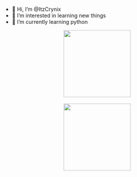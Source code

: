 - 👋 Hi, I’m @ItzCrynix
- 👀 I’m interested in learning new things
- 🌱 I’m currently learning python

<div align="center">
  <a href="https://github.com/gizambanini">
  <img height="180em" src="https://github-readme-stats.vercel.app/api?username=ItzCrynix&show_icons=true&theme=tokyonight&include_all_commits=true&count_private=true"/>
  <br/><br/>
  <img height="180em" src="https://github-readme-stats.vercel.app/api/top-langs/?username=ItzCrynix&layout=compact&langs_count=7&theme=tokyonight"/>
  <br/>
</br>
  
<div align="center">
  <a href="https://komarev.com/ghpvc/?username=ItzCrynix">
</div>

<!---
ItzCrynix/ItzCrynix is a ✨ special ✨ repository because its `README.md` (this file) appears on your GitHub profile.
You can click the Preview link to take a look at your changes.
--->
